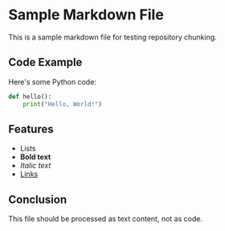 # Sample Markdown File

This is a sample markdown file for testing repository chunking.

## Code Example

Here's some Python code:

```python
def hello():
    print("Hello, World!")
```

## Features

- Lists
- **Bold text**
- *Italic text*
- [Links](https://example.com)

## Conclusion

This file should be processed as text content, not as code.
